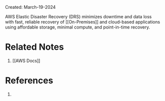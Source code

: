 Created: March-19-2024

AWS Elastic Disaster Recovery (DRS) minimizes downtime and data loss with fast, reliable recovery of [[On-Premises]] and cloud-based applications using affordable storage, minimal compute, and point-in-time recovery.
# Related Notes

1. [[AWS Docs]]
# References

1. 
